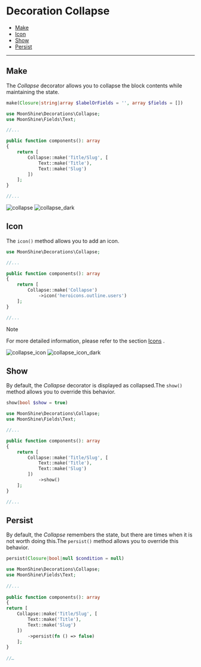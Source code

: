 # Decoration Collapse

  - [Make](#make)
  - [Icon](#icon)
  - [Show](#show)
  - [Persist](#persist)

---

<a name="make"></a> 
## Make

The *Collapse* decorator allows you to collapse the block contents while maintaining the state.

```php
make(Closure|string|array $labelOrFields = '', array $fields = [])
```

```php
use MoonShine\Decorations\Collapse;
use MoonShine\Fields\Text;

//...

public function components(): array
{
    return [
        Collapse::make('Title/Slug', [
            Text::make('Title'),
            Text::make('Slug')
        ])
    ];
}

//...
```

![collapse](https://raw.githubusercontent.com/moonshine-software/doc/2.x/resources/screenshots/collapse.png)
![collapse_dark](https://raw.githubusercontent.com/moonshine-software/doc/2.x/resources/screenshots/collapse_dark.png)

<a name="icon"></a> 
## Icon

The `icon()` method allows you to add an icon.

```php
use MoonShine\Decorations\Collapse;

//...

public function components(): array
{
    return [
        Collapse::make('Collapse')
            ->icon('heroicons.outline.users')
    ];
}

//...
```

> [!NOTE]
> For more detailed information, please refer to the section [Icons](/docs/{{version}}/appearance/icons) .

![collapse_icon](https://raw.githubusercontent.com/moonshine-software/doc/2.x/resources/screenshots/collapse_icon.png)
![collapse_icon_dark](https://raw.githubusercontent.com/moonshine-software/doc/2.x/resources/screenshots/collapse_icon_dark.png)

<a name="show"></a> 
## Show

By default, the *Collapse* decorator is displayed as collapsed.The `show()` method allows you to override this behavior.

```php
show(bool $show = true)
```

```php
use MoonShine\Decorations\Collapse;
use MoonShine\Fields\Text;

//...

public function components(): array
{
    return [
        Collapse::make('Title/Slug', [
            Text::make('Title'),
            Text::make('Slug')
        ])
            ->show()
    ];
}

//...
```

<a name="persist"></a> 
## Persist

By default, the *Collapse* remembers the state, but there are times when it is not worth doing this.The `persist()` method allows you to override this behavior.

```php
persist(Closure|bool|null $condition = null)
```

```php
use MoonShine\Decorations\Collapse;
use MoonShine\Fields\Text;
 
//...
 
public function components(): array
{
return [
    Collapse::make('Title/Slug', [
        Text::make('Title'),
        Text::make('Slug')
    ])
        ->persist(fn () => false) 
    ];
}
 
//…
```
